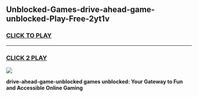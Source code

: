 
## Unblocked-Games-drive-ahead-game-unblocked-Play-Free-2yt1v
<h3>
<a href="https://premium76.site?title=drive-ahead-game-unblocked&ref=09A">CLICK TO PLAY</a></h3>
<hr>

<h3>
<a href="https://premium76.site?title=drive-ahead-game-unblocked&ref=09A">CLICK 2 PLAY</a>
  
</h3>

<a href="https://premium76.site?title=drive-ahead-game-unblocked&ref=09A"><img src="https://clearcache.store/games.png"></a>


**drive-ahead-game-unblocked games unblocked: Your Gateway to Fun and Accessible Online Gaming**
